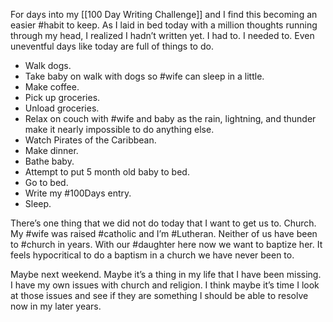 For days into my [[100 Day Writing Challenge]] and I find this becoming an easier #habit to keep. As I laid in bed today with a million thoughts running through my head, I realized I hadn’t written yet. I had to. I needed to. Even uneventful days like today are full of things to do.
- Walk dogs. 
- Take baby on walk with dogs so #wife can sleep in a little. 
- Make coffee. 
- Pick up groceries. 
- Unload groceries. 
- Relax on couch with #wife and baby as the rain, lightning, and thunder make it nearly impossible to do anything else. 
- Watch Pirates of the Caribbean. 
- Make dinner.
- Bathe baby. 
- Attempt to put 5 month old baby to bed. 
- Go to bed. 
- Write my #100Days entry. 
- Sleep. 

There’s one thing that we did not do today that I want to get us to. Church. My #wife was raised #catholic and I’m #Lutheran. Neither of us have been to #church in years. With our #daughter here now we want to baptize her. It feels hypocritical to do a baptism in a church we have never been to. 

Maybe next weekend. Maybe it’s a thing in my life that I have been missing. I have my own issues with church and religion. I think maybe it’s time I look at those issues and see if they are something I should be able to resolve now in my later years.  